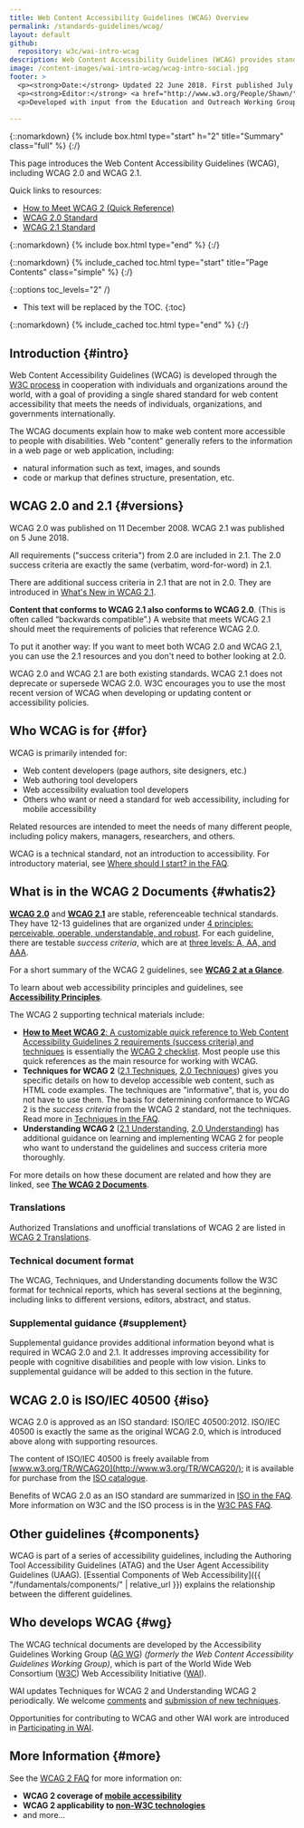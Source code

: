```yaml
---
title: Web Content Accessibility Guidelines (WCAG) Overview
permalink: /standards-guidelines/wcag/
layout: default
github:
  repository: w3c/wai-intro-wcag
description: Web Content Accessibility Guidelines (WCAG) provides standards for web content accessibility that meets the needs of individuals, organizations, and governments internationally.
image: /content-images/wai-intro-wcag/wcag-intro-social.jpg
footer: >
  <p><strong>Date:</strong> Updated 22 June 2018. First published July 2005.</p>
  <p><strong>Editor:</strong> <a href="http://www.w3.org/People/Shawn/">Shawn Lawton Henry</a>.</p>
  <p>Developed with input from the Education and Outreach Working Group (<a href="https://www.w3.org/WAI/about/groups/eowg/">EOWG</a>) and the Accessibility Guidelines Working Group (<a href="https://www.w3.org/WAI/about/groups/agwg/">AG WG</a>).</p>
  
---
```


{::nomarkdown}
{% include box.html type="start" h="2" title="Summary" class="full" %}
{:/}

This page introduces the Web Content Accessibility Guidelines (WCAG), including WCAG 2.0 and WCAG 2.1.

Quick links to resources:
* [How to Meet WCAG 2 (Quick Reference)](http://www.w3.org/WAI/WCAG20/quickref/)
* [WCAG 2.0 Standard](http://www.w3.org/TR/WCAG20/)
* [WCAG 2.1 Standard](http://www.w3.org/TR/WCAG21/)

{::nomarkdown}
{% include box.html type="end" %}
{:/}

{::nomarkdown}
{% include_cached toc.html type="start" title="Page Contents" class="simple" %}
{:/}

{::options toc_levels="2" /}

-   This text will be replaced by the TOC.
{:toc}

{::nomarkdown}
{% include_cached toc.html type="end" %}
{:/}

## Introduction {#intro}

Web Content Accessibility Guidelines (WCAG) is developed through the [W3C process](http://www.w3.org/WAI/intro/w3c-process.php) in cooperation with individuals and organizations around the world, with a goal of providing a single shared standard for web content accessibility that meets the needs of individuals, organizations, and governments internationally.

The WCAG documents explain how to make web content more accessible to people with disabilities. Web "content" generally refers to the information in a web page or web application, including:

-   natural information such as text, images, and sounds
-   code or markup that defines structure, presentation, etc.

## WCAG 2.0 and 2.1 {#versions}

WCAG 2.0 was published on 11 December 2008. WCAG 2.1 was published on 5 June 2018.

All requirements ("success criteria") from 2.0 are included in 2.1. The 2.0 success criteria are exactly the same (verbatim, word-for-word) in 2.1.

There are additional success criteria in 2.1 that are not in 2.0. They are introduced in [What's New in WCAG 2.1](https://www.w3.org/WAI/standards-guidelines/wcag/new-in-21/).

**Content that conforms to WCAG 2.1 also conforms to WCAG 2.0**. (This is often called “backwards compatible”.) A website that meets WCAG 2.1 should meet the requirements of policies that reference WCAG 2.0.

To put it another way: If you want to meet both WCAG 2.0 and WCAG 2.1, you can use the 2.1 resources and you don't need to bother looking at 2.0.

WCAG 2.0 and WCAG 2.1 are both existing standards. WCAG 2.1 does not deprecate or supersede WCAG 2.0. W3C encourages you to use the most recent version of WCAG when developing or updating content or accessibility policies.

## Who WCAG is for {#for}

WCAG is primarily intended for:

-   Web content developers (page authors, site designers, etc.)
-   Web authoring tool developers
-   Web accessibility evaluation tool developers
-   Others who want or need a standard for web accessibility, including for mobile accessibility

Related resources are intended to meet the needs of many different people, including policy makers, managers, researchers, and others.

WCAG is a technical standard, not an introduction to accessibility. For introductory material, see [Where should I start? in the FAQ](http://www.w3.org/WAI/WCAG20/wcag2faq.html#start).

## What is in the WCAG 2 Documents {#whatis2}

**[WCAG 2.0](/TR/WCAG20)** and **[WCAG 2.1](/TR/WCAG21)** are stable, referenceable technical standards. They have 12-13 guidelines that are organized under [4 principles: perceivable, operable, understandable, and robust](http://www.w3.org/TR/UNDERSTANDING-WCAG20/intro.html#introduction-fourprincs-head). For each guideline, there are testable *success criteria*, which are at [three levels: A, AA, and AAA](http://www.w3.org/TR/UNDERSTANDING-WCAG20/conformance.html#uc-levels-head).

For a short summary of the WCAG 2 guidelines, see **[WCAG 2 at a Glance](https://www.w3.org/WAI/standards-guidelines/wcag/glance/)**.

To learn about web accessibility principles and guidelines, see **[Accessibility Principles](http://www.w3.org/WAI/intro/people-use-web/principles)**.

The WCAG 2 supporting technical materials include:

-   [**How to Meet WCAG 2**: A customizable quick reference to Web Content Accessibility Guidelines 2 requirements (success criteria) and techniques](http://www.w3.org/WAI/WCAG20/quickref/) is essentially the [WCAG 2 checklist](http://www.w3.org/WAI/WCAG20/quickref/). Most people use this quick references as the main resource for working with WCAG.
-   **Techniques for WCAG 2** ([2.1 Techniques](https://www.w3.org/WAI/WCAG21/Techniques/), [2.0 Techniques](/TR/WCAG20-TECHS/)) gives you specific details on how to develop accessible web content, such as HTML code examples. The techniques are "informative", that is, you do not have to use them. The basis for determining conformance to WCAG 2 is the *success criteria* from the WCAG 2 standard, not the techniques. Read more in [Techniques in the FAQ](http://www.w3.org/WAI/WCAG20/wcag2faq#techs).
-  **Understanding WCAG 2** ([2.1 Understanding](https://www.w3.org/WAI/WCAG21/Understanding/), [2.0 Understanding](/TR/UNDERSTANDING-WCAG20/)) has additional guidance on learning and implementing WCAG 2 for people who want to understand the guidelines and success criteria more thoroughly.

For more details on how these document are related and how they are linked, see [**The WCAG 2
Documents**](http://www.w3.org/WAI/intro/wcag20).

### Translations

Authorized Translations and unofficial translations of WCAG 2 are listed in [WCAG 2 Translations](http://www.w3.org/WAI/WCAG20/translations.html).

### Technical document format

The WCAG, Techniques, and Understanding documents follow the W3C format for technical reports, which has several sections at the beginning, including links to different versions, editors, abstract, and status.

### Supplemental guidance {#supplement}

Supplemental guidance provides additional information beyond what is required in WCAG 2.0 and 2.1. It addresses improving accessibility for people with cognitive disabilities and people with low vision. Links to supplemental guidance will be added to this section in the future.

## WCAG 2.0 is ISO/IEC 40500 {#iso}

WCAG 2.0 is approved as an ISO standard: ISO/IEC 40500:2012. ISO/IEC 40500 is exactly the same as the original WCAG 2.0, which is introduced above along with supporting resources.

The content of ISO/IEC 40500 is freely available from [www.w3.org/TR/WCAG20](http://www.w3.org/TR/WCAG20/); it is available for purchase from the [ISO catalogue](http://www.iso.org/iso/iso_catalogue/catalogue_tc/catalogue_detail.htm?csnumber=58625).

Benefits of WCAG 2.0 as an ISO standard are summarized in [ISO in the FAQ](http://www.w3.org/WAI/WCAG20/wcag2faq#iso). More information on W3C and the ISO process is in the [W3C PAS FAQ](http://www.w3.org/2010/04/pasfaq).

## Other guidelines {#components}

WCAG is part of a series of accessibility guidelines, including the Authoring Tool Accessibility Guidelines (ATAG) and the User Agent Accessibility Guidelines (UAAG). [Essential Components of Web Accessibility]({{ "/fundamentals/components/" | relative_url }}) explains the relationship between the different guidelines.

## Who develops WCAG {#wg}

The WCAG technical documents are developed by the Accessibility Guidelines Working Group ([AG WG](/WAI/GL/)) *(formerly the Web Content Accessibility Guidelines Working Group)*, which is part of the World Wide Web Consortium ([W3C](http://www.w3.org)) Web Accessibility Initiative ([WAI](/WAI/)).

WAI updates Techniques for WCAG 2 and Understanding WCAG 2 periodically. We welcome [comments](http://www.w3.org/WAI/WCAG20/comments/) and [submission of new techniques](http://www.w3.org/WAI/GL/WCAG20/TECHS-SUBMIT/).

Opportunities for contributing to WCAG and other WAI work are introduced in [Participating in WAI](/WAI/participation).

## More Information {#more}

See the [WCAG 2 FAQ](http://www.w3.org/WAI/WCAG20/wcag2faq) for more information on:

-   **WCAG 2 coverage of [mobile accessibility](http://www.w3.org/WAI/WCAG20/wcag2faq#mobile)**
-   **WCAG 2 applicability to [non-W3C technologies](http://www.w3.org/WAI/WCAG20/wcag2faq#othertechs)**
-   and more...
